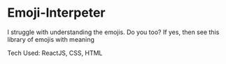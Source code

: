 # Emoji-Interpeter
I struggle with understanding the emojis. Do you too? If yes, then see this library of emojis with meaning


Tech Used: ReactJS, CSS, HTML
